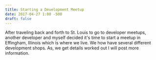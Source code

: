 ```yaml
---
title: Starting a Development Meetup
date: 2017-04-27 1:00 -500
draft: false
---
```


After traveling back and forth to St. Louis to go to developer meetups, another
developer and myself decided it's time to start a meetup in Effingham, Illinois
which is where we live. We how have several different development shops. As, we
get details worked out I will post more information.
